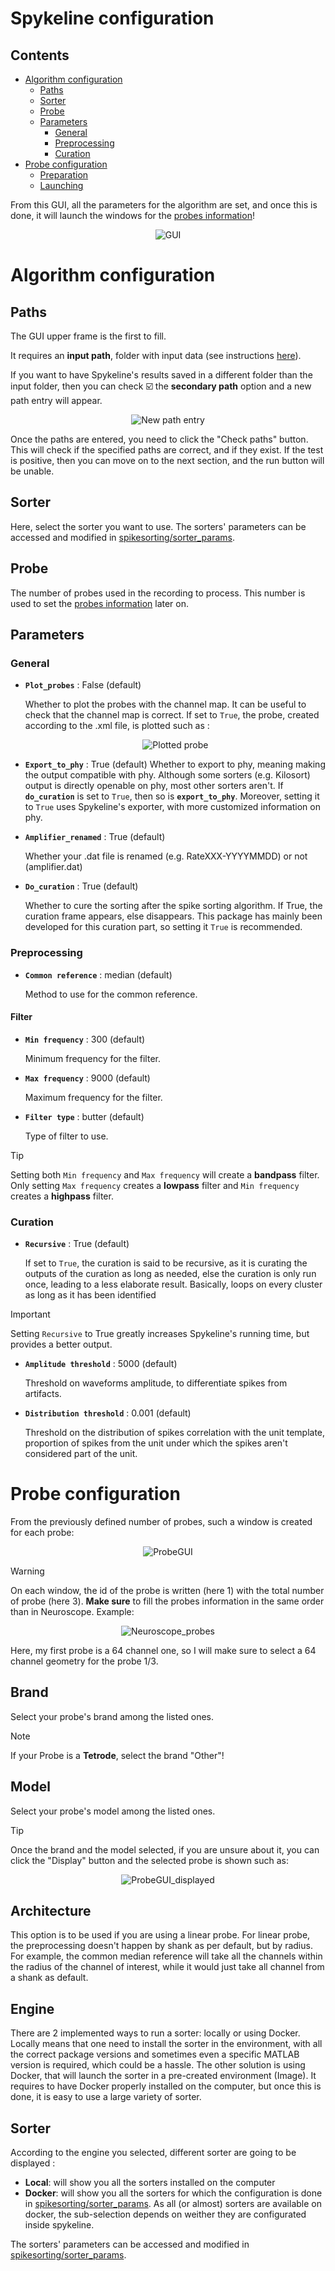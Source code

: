 # Spykeline configuration

## Contents

- [Algorithm configuration](#Algorithm-configuration)
  - [Paths](#Paths)
  - [Sorter](#Sorter)
  - [Probe](#Probe)
  - [Parameters](#Parameters)
    - [General](#General)
    - [Preprocessing](#Preprocessing)
    - [Curation](#Curation)
- [Probe configuration](#Probe-configuration)
  - [Preparation](#preparation)
  - [Launching](#launching)

From this GUI, all the parameters for the algorithm are set, and once this is done, it will launch the windows for the [probes information](.preprocessing/README.md)!
<p align="center">
  <img src="./docs/GUI.png" alt="GUI" />
</p>


# Algorithm configuration
## Paths

The GUI upper frame is the first to fill. 

It requires an **input path**, folder with input data (see instructions [here](../README.md#Input-Folder)). 

If you want to have Spykeline's results saved in a different folder than the input folder, then you can check ☑️ the **secondary path** option and a new path entry will appear.
<p align="center">
  <img src="./docs/Secondary_path.png" alt="New path entry" />
</p>

Once the paths are entered, you need to click the "Check paths" button. This will check if the specified paths are correct, and if they exist. If the test is positive, then you can move on to the next section, and the run button will be unable.


## Sorter

Here, select the sorter you want to use. The sorters' parameters can be accessed and modified in [spikesorting/sorter_params](./spikesorting/sorter_params.py).

## Probe

The number of probes used in the recording to process. This number is used to set the [probes information](.preprocessing/README.md) later on. 

## Parameters

### General

- **`Plot_probes`** : False (default)

  Whether to plot the probes with the channel map. It can be useful to check that the channel map is correct.
  If set to `True`, the probe, created according to the .xml file, is plotted such as :
  
  <p align="center">
    <img src="./docs/Plot_probe.png" alt="Plotted probe" />
  </p>
- **`Export_to_phy`** : True (default)
  Whether to export to phy, meaning making the output compatible with phy. Although some sorters (e.g. Kilosort) output is directly openable on phy, most other sorters aren't.
  If **`do_curation`** is set to `True`, then so is **`export_to_phy`**.
  Moreover, setting it to `True` uses Spykeline's exporter, with more customized information on phy.

- **`Amplifier_renamed`** : True (default)

  Whether your .dat file is renamed (e.g. RateXXX-YYYYMMDD) or not (amplifier.dat)

- **`Do_curation`** : True (default)

  Whether to cure the sorting after the spike sorting algorithm. If True, the curation frame appears, else disappears.
  This package has mainly been developed for this curation part, so setting it `True` is recommended.

### Preprocessing

- **`Common reference`** : median (default)

  Method to use for the common reference.

#### Filter

- **`Min frequency`** : 300 (default)

  Minimum frequency for the filter.

- **`Max frequency`** : 9000 (default)

  Maximum frequency for the filter.

- **`Filter type`** : butter (default)

  Type of filter to use.

> [!TIP]
> Setting both `Min frequency` and `Max frequency` will create a **bandpass** filter. Only setting `Max frequency` creates a **lowpass** filter and `Min frequency` creates a **highpass** filter.
  
### Curation

- **`Recursive`** : True (default)

  If set to `True`, the curation is said to be recursive, as it is curating the outputs of the curation as long as needed, else the curation is only run once, leading to a less elaborate result. Basically, loops on every cluster as long as it has   been identified

>[!IMPORTANT]
>Setting `Recursive` to True greatly increases Spykeline's running time, but provides a better output.

- **`Amplitude threshold`** : 5000 (default)

  Threshold on waveforms amplitude, to differentiate spikes from artifacts.

- **`Distribution threshold`** : 0.001 (default)

  Threshold on the distribution of spikes correlation with the unit template, proportion of spikes from the unit under which the spikes aren't considered part of the unit.

# Probe configuration

From the previously defined number of probes, such a window is created for each probe:

<p align="center">
  <img src="./docs/ProbeGUI.png" alt="ProbeGUI" />
</p>

>[!Warning]
>On each window, the id of the probe is written (here 1) with the total number of probe (here 3). **Make sure** to fill the probes information in the same order than in Neuroscope.
>Example:
><p align="center"><img src="./docs/neuroscope_probes.png" alt="Neuroscope_probes" /></p>
>Here, my first probe is a 64 channel one, so I will make sure to select a 64 channel geometry for the probe 1/3.

## Brand 

Select your probe's brand among the listed ones.

>[!NOTE]
>If your Probe is a **Tetrode**, select the brand "Other"!

## Model

Select your probe's model among the listed ones.

>[!TIP]
>Once the brand and the model selected, if you are unsure about it, you can click the "Display" button and the selected probe is shown such as:
><p align="center"><img src="./docs/ProbeGUI_displayed.png" alt="ProbeGUI_displayed" /></p>

## Architecture

This option is to be used if you are using a linear probe. For linear probe, the preprocessing doesn't happen by shank as per default, but by radius. For example, the common median reference will take all the channels within the radius of the channel of interest, while it would just take all channel from a shank as default.

## Engine

There are 2 implemented ways to run a sorter: locally or using Docker. 
Locally means that one need to install the sorter in the environment, with all the correct package versions and sometimes even a specific MATLAB version is required, which could be a hassle. 
The other solution is using Docker, that will launch the sorter in a pre-created environment (Image). It requires to have Docker properly installed on the computer, but once this is done, it is easy to use a large variety of sorter.

## Sorter

According to the engine you selected, different sorter are going to be displayed :
  - **Local**: will show you all the sorters installed on the computer
  - **Docker**: will show you all the sorters for which the configuration is done in [spikesorting/sorter_params](./spikesorting/sorter_params.py). As all (or almost) sorters are available on docker, the sub-selection depends on weither they are configurated inside spykeline.

The sorters' parameters can be accessed and modified in [spikesorting/sorter_params](./spikesorting/sorter_params.py).
